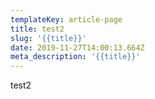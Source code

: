 ```yaml
---
templateKey: article-page
title: test2
slug: '{{title}}'
date: 2019-11-27T14:00:13.664Z
meta_description: '{{title}}'
---
```

test2
